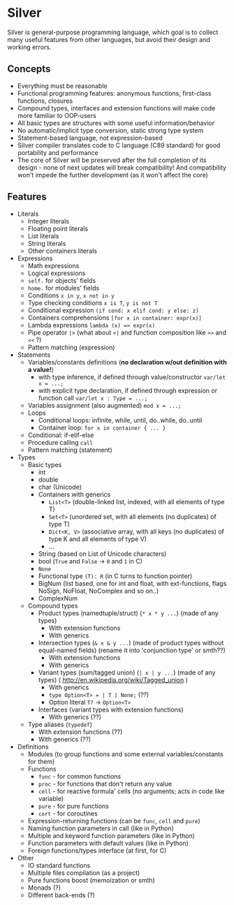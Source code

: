 # Silver
Silver is general-purpose programming language, which goal is to collect many useful features from other languages, but avoid their design and working errors.

## Concepts

- Everything must be reasonable
- Functional programming features: anonymous functions, first-class functions, closures
- Compound types, interfaces and extension functions will make code more familiar to OOP-users
- All basic types are structures with some useful information/behavior
- No automatic/implicit type conversion, static strong type system
- Statement-based language, not expression-based
- Silver compiler translates code to C language (C89 standard) for good portability and performance
- The core of Silver will be preserved after the full completion of its design - none of next updates will break compatibility! And compatibility won't impede the further development (as it won't affect the core)

## Features

- Literals
    - Integer literals
    - Floating point literals
    - List literals
    - String literals
    - Other containers literals
- Expressions
    - Math expressions
    - Logical expressions
    - `self.` for objects' fields
    - `home.` for modules' fields
    - Conditions `x in y`, `x not in y`
    - Type checking conditions `x is T`, `y is not T`
    - Conditional expression `(if cond: x elif cond: y else: z)`
    - Containers comprehensions `[for x in container: expr(x)]`
    - Lambda expressions `lambda (x) => expr(x)`
    - Pipe operator `|>` (what about `<|` and function composition like `>>` and `<<` ?)
    - Pattern matching (expression)
- Statements
    - Variables/constants definitions (**no declaration w/out definition with a value!**)
        - with type inference, if defined through value/constructor `var/let x = ...;`
        - with explicit type declaration, if defined through expression or function call `var/let x : Type = ...;`
    - Variables assignment (also augmented) `mod x = ...;`
    - Loops
        - Conditional loops: infinite, while, until, do..while, do..until
        - Container loop: `for x in container { ... }`
    - Conditional: if-elif-else
    - Procedure calling `call`
    - Pattern matching (statement)
- Types
    - Basic types
        - int
        - double
        - char (Unicode)
        - Containers with generics
            - `List<T>` (double-linked list, indexed, with all elements of type T)
            - `Set<T>` (unordered set, with all elements (no duplicates) of type T)
            - `Dict<K, V>` (associative array, with all keys (no duplicates) of type K and all elements of type V)
            - ...
        - String (based on List of Unicode characters)
        - bool (`True` and `False` -> `0` and `1` in C)
        - `None`
        - Functional type `(T): R` (in C turns to function pointer)
        - BigNum (list based, one for int and float, with ext-functions, flags NoSign, NoFloat, NoComplex and so on..)
        - ComplexNum
    - Compound types
        - Product types (namedtuple/struct) (`* x * y ...`) (made of any types)
            - With extension functions
            - With generics
        - Intersection types (`& x & y ...`) (made of product types without equal-named fields) (rename it into 'conjunction type' or smth??)
            - With extension functions
            - With generics
        - Variant types (sum/tagged union) (`| x | y ...`) (made of any types) ( http://en.wikipedia.org/wiki/Tagged_union )
            - With generics
            - `type Option<T> = | T | None;` (??)
            - Option literal `T?` -> `Option<T>`
        - Interfaces (variant types with extension functions)
            - With generics (??)
    - Type aliases (`typedef`)
        - With extension functions (??)
        - With generics (??)
- Definitions
    - Modules (to group functions and some external variables/constants for them)
    - Functions
        - `func` - for common functions
        - `proc` - for functions that don't return any value
        - `cell` - for reactive formula' cells (no arguments; acts in code like variable)
        - `pure` - for pure functions
        - `cort` - for coroutines
    - Expression-returning functions (can be `func`, `cell` and `pure`)
    - Naming function parameters in call (like in Python)
    - Multiple and keyword function parameters (like in Python)
    - Function parameters with default values (like in Python)
    - Foreign functions/types interface (at first, for C)
- Other
    - IO standard functions
    - Multiple files compilation (as a project)
    - Pure functions boost (memoization or smth)
    - Monads (?)
    - Different back-ends (?)
